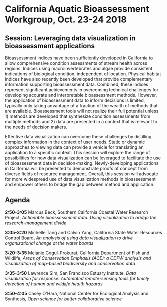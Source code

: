# California Aquatic Bioassessment Workgroup, Oct. 23-24 2018

## Session: Leveraging data visualization in bioassessment applications

Bioassessment indices have been sufficiently developed in California to allow comprehensive condition assessments of stream health across regions.  Indices using macroinvertebrates and algae provide consistent indications of biological condition, independent of location.  Physical habitat indices have also recently been developed that provide complementary information supporting bioassessment data.  Combined, these indices represent significant achievements in overcoming technical challenges for developing accurate and interpretable bioassessment methods.  However, the application of bioassessment data to inform decisions is limited, typically only taking advantage of a fraction of the wealth of methods that are available.  Bioassessment tools will not realize their full potential unless 1) methods are developed that synthesize condition assessments from multiple methods and 2) data are presented in a context that is relevant to the needs of decision makers.  

Effective data visualization can overcome these challenges by distilling complex information in the context of user needs.  Static or dynamic approaches to viewing data can provide a vehicle for translating an application to a specific context.  This session will explore the range of possibilities for how data visualization can be leveraged to facilitate the use of bioassessment data in decision-making.  Newly-developing applications in California will be presented to demonstrate proofs of concept from diverse fields of resource management.  Overall, this session will advocate for more widespread use of data visualization methods in bioassessment and empower others to bridge the gap between method and application.

## Agenda

__2:50-3:05__ Marcus Beck, Southern California Coastal Water Research Project, *Actionable bioassessment data: Using visualization to bridge the research-management divide*

__3:05-3:20__ Michelle Tang and Calvin Yang, California State Water Resources Control Board, *An analysis of using data visualization to drive organizational change at the water boards*

__3:20-3:35__ Melanie Gogul-Prokurat, California Department of Fish and Wildlife, *Areas of Conservation Emphasis (ACE): a CDFW analysis and visualization of map-based biodiversity and conservation data*

__3:35-3:50__ Lawrence Sim, San Francisco Estuary Institute, *Data visualization for response: Automated remote-sensing tools for timely detection of human and wildlife health hazards*

__3:50-4:05__ Casey O'Hara, National Center for Ecological Analysis and Synthesis, *Open science for better collaborative science*
	
